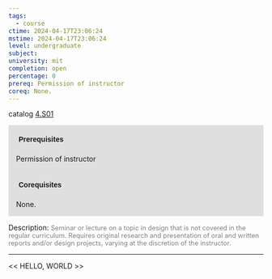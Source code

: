 ```yaml
---
tags:
  - course
ctime: 2024-04-17T23:06:24
mstime: 2024-04-17T23:06:24
level: undergraduate
subject: 
university: mit
completion: open
percentage: 0
prereq: Permission of instructor
coreq: None.
---
```


catalog [4.S01](http://student.mit.edu/catalog/m4a.html#4.S01)

<span style="display: block; padding: 15px; background-color: rgb(100, 100, 100, 0.2);"><font id="m_prereq3051_0" style="display: block; font-family: Arial, sans-serif; font-weight: bold; padding: 5px">Prerequisites</font><br><span id="prereq3051_0">Permission of instructor</span></span>
<span style="display: block; padding: 15px; background-color: rgb(100, 100, 100, 0.2);"><font id="m_coreq3051_0" style="display: block; font-family: Arial, sans-serif; font-weight: bold; padding: 5px">Corequisites</font><br><span id="coreq3051_0">None.</span></span>

<font style="">Description:</font>
<font style="color: grey; font-size: 0.8rem;">Seminar or lecture on a topic in design that is not covered in the regular curriculum. Requires original research and presentation of oral and written reports and/or design projects, varying at the discretion of the instructor.</font>



---

<< HELLO, WORLD >>
